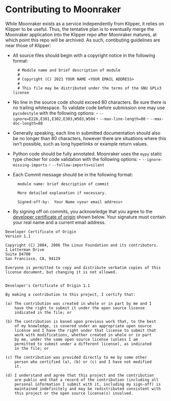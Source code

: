 # Contributing to Moonraker

While Moonraker exists as a service independently from Klipper, it relies
on Klipper to be useful.  Thus, the tentative plan is to eventually merge
the Moonraker application into the Klipper repo after Moonraker matures,
at which point this repo will be archived.  As such, contibuting guidelines
are near those of Klipper:

- All source files should begin with a copyright notice in the following
  format:

        # Module name and brief description of module
        #
        # Copyright (C) 2021 YOUR NAME <YOUR EMAIL ADDRESS>
        #
        # This file may be distributed under the terms of the GNU GPLv3 license

- No line in the source code should exceed 80 characters.  Be sure there is no
  trailing whitespace.  To validate code before submission one may use `pycodestyle`
  with the following options:
      - `--ignore=E226,E301,E302,E303,W503,W504`
      - `--max-line-length=80`
      - `--max-doc-length=80`
- Generally speaking, each line in submitted documentation should also be no
  longer than 80 characters, however there are situations where this isn't
  possible, such as long hyperlinks or example return values.
- Python code should be fully annotated.  Moonraker uses the `mypy` static
  type checker for code validation with the following options:
      - `--ignore-missing-imports`
      - `--follow-imports=silent`
- Each Commit message should be in the following format:

        module name: brief description of commit

        More detailed explanation if necessary.

        Signed-off-by:  Your Name <your email address>

- By signing off on commits, you acknowledge that you agree to the
  [developer certificate of origin](../developer-certificate-of-origin)
  shown below. Your signature must contain your real name and a current
  email address.

```text
Developer Certificate of Origin
Version 1.1

Copyright (C) 2004, 2006 The Linux Foundation and its contributors.
1 Letterman Drive
Suite D4700
San Francisco, CA, 94129

Everyone is permitted to copy and distribute verbatim copies of this
license document, but changing it is not allowed.


Developer's Certificate of Origin 1.1

By making a contribution to this project, I certify that:

(a) The contribution was created in whole or in part by me and I
    have the right to submit it under the open source license
    indicated in the file; or

(b) The contribution is based upon previous work that, to the best
    of my knowledge, is covered under an appropriate open source
    license and I have the right under that license to submit that
    work with modifications, whether created in whole or in part
    by me, under the same open source license (unless I am
    permitted to submit under a different license), as indicated
    in the file; or

(c) The contribution was provided directly to me by some other
    person who certified (a), (b) or (c) and I have not modified
    it.

(d) I understand and agree that this project and the contribution
    are public and that a record of the contribution (including all
    personal information I submit with it, including my sign-off) is
    maintained indefinitely and may be redistributed consistent with
    this project or the open source license(s) involved.
```
